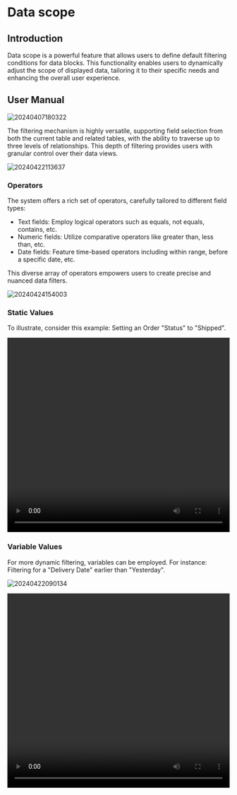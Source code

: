 # Data scope

## Introduction

Data scope is a powerful feature that allows users to define default filtering conditions for data blocks. This functionality enables users to dynamically adjust the scope of displayed data, tailoring it to their specific needs and enhancing the overall user experience.

## User Manual

![20240407180322](https://static-docs.nocobase.com/20240407180322.png)

The filtering mechanism is highly versatile, supporting field selection from both the current table and related tables, with the ability to traverse up to three levels of relationships. This depth of filtering provides users with granular control over their data views.

![20240422113637](https://static-docs.nocobase.com/20240422113637.png)

### Operators

The system offers a rich set of operators, carefully tailored to different field types:
- Text fields: Employ logical operators such as equals, not equals, contains, etc.
- Numeric fields: Utilize comparative operators like greater than, less than, etc.
- Date fields: Feature time-based operators including within range, before a specific date, etc.

This diverse array of operators empowers users to create precise and nuanced data filters.

![20240424154003](https://static-docs.nocobase.com/20240424154003.png)

### Static Values

To illustrate, consider this example: Setting an Order "Status" to "Shipped".

 <video width="100%" height="440" controls>
      <source src="https://static-docs.nocobase.com/20240415204206.mp4" type="video/mp4">
</video>

### Variable Values

For more dynamic filtering, variables can be employed. For instance: Filtering for a "Delivery Date" earlier than "Yesterday".

![20240422090134](https://static-docs.nocobase.com/20240422090134.png)

 <video width="100%" height="440" controls>
      <source src="https://static-docs.nocobase.com/20240415214709.mp4" type="video/mp4">
</video>

